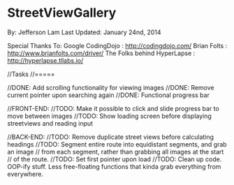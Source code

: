 StreetViewGallery
=================
By: Jefferson Lam
Last Updated: January 24nd, 2014

Special Thanks To:
    Google
    CodingDojo : http://codingdojo.com/
    Brian Folts : http://www.brianfolts.com/driver/
    The Folks behind HyperLapse : http://hyperlapse.tllabs.io/


//Tasks
//=====

//DONE: Add scrolling functionality for viewing images
//DONE: Remove current pointer upon searching again
//DONE: Functional progress bar

//FRONT-END:
    //TODO: Make it possible to click and slide progress bar to move between images
    //TODO: Show loading screen before displaying streetviews and reading input

//BACK-END:
    //TODO: Remove duplicate street views before calculating headings
    //TODO: Segment entire route into equidistant segments, and grab an image
    //      from each segment, rather than grabbing all images at the start
    //      of the route.
    //TODO: Set first pointer upon load
    //TODO: Clean up code. OOP-ify stuff. Less free-floating functions that kinda grab everything from everywhere.